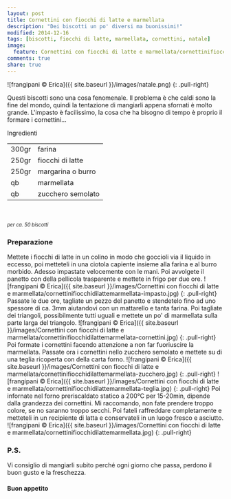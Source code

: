 ```yaml
---
layout: post
title: Cornettini con fiocchi di latte e marmellata
description: "Dei biscotti un po' diversi ma buonissimi!"
modified: 2014-12-16
tags: [biscotti, fiocchi di latte, marmellata, cornettini, natale]
image:
  feature: Cornettini con fiocchi di latte e marmellata/cornettinifiocchidilattemarmellata-header.jpg
comments: true
share: true
---
```


![frangipani © Erica]({{ site.baseurl }}/images/natale.png)
{: .pull-right}

Questi biscotti sono una cosa fenomenale. Il problema è che caldi sono la fine del mondo, quindi la tentazione di mangiarli appena sfornati è molto grande. L'impasto è facilissimo, la cosa che ha bisogno di tempo è proprio il formare i cornettini...


<div class="ingredients">
  <div class="ingredients-title">Ingredienti</div>
  <table>
    <tbody>
      <tr>
        <td>300gr</td>
        <td>farina</td>
      </tr>
      <tr>
        <td>250gr</td>
        <td>fiocchi di latte</td>
      </tr>
      <tr>
        <td>250gr</td>
        <td>margarina o burro</td>
      </tr>
      <tr>
        <td>qb</td>
        <td>marmellata</td>
      </tr>
      <tr>
        <td>qb</td>
        <td>zucchero semolato</td>   
      </tr>
    </tbody>
  </table>
  <br></br>
  <i class="pull-right" style="font-size: 80%;">per ca. 50 biscotti</i>
</div>


<h3>
  <font color="grey">
    <i class="icon-cogs"></i>
  </font> Preparazione
</h3>

Mettete i fiocchi di latte in un colino in modo che goccioli via il liquido in eccesso, poi metteteli in una ciotola capiente insieme alla farina e al burro morbido. Adesso impastate velocemente con le mani. Poi avvolgete il panetto con della pellicola trasparente e mettete in frigo per due ore.
![frangipani © Erica]({{ site.baseurl }}/images/Cornettini con fiocchi di latte e marmellata/cornettinifiocchidilattemarmellata-impasto.jpg)
{: .pull-right}
Passate le due ore, tagliate un pezzo del panetto e stendetelo fino ad uno spessore di ca. 3mm aiutandovi con un mattarello e tanta farina. Poi tagliate dei triangoli, possibilmente tutti uguali e mettete un po' di marmellata sulla parte larga del triangolo.
![frangipani © Erica]({{ site.baseurl }}/images/Cornettini con fiocchi di latte e marmellata/cornettinifiocchidilattemarmellata-cornettini.jpg)
{: .pull-right}
Poi formate i cornettini facendo attenzione a non far fuoriuscire la marmellata. Passate ora i cornettini nello zucchero semolato e mettete su di una teglia ricoperta con della carta forno.
![frangipani © Erica]({{ site.baseurl }}/images/Cornettini con fiocchi di latte e marmellata/cornettinifiocchidilattemarmellata-zucchero.jpg)
{: .pull-right}
![frangipani © Erica]({{ site.baseurl }}/images/Cornettini con fiocchi di latte e marmellata/cornettinifiocchidilattemarmellata-teglia.jpg)
{: .pull-right}
Poi infornate nel forno preriscaldato statico a 200°C per 15-20min, dipende dalla grandezza dei cornettini. Mi raccomando, non fate prendere troppo colore, se no saranno troppo secchi. Poi fateli raffreddare completamente e metteteli in un recipiente di latta e conservateli in un luogo fresco e asciutto. 
![frangipani © Erica]({{ site.baseurl }}/images/Cornettini con fiocchi di latte e marmellata/cornettinifiocchidilattemarmellata.jpg)
{: .pull-right}

<h3>
  <font color="#FFCC00">
    <i class="icon-lightbulb"></i>
  </font> P.S.
</h3>

Vi consiglio di mangiarli subito perché ogni giorno che passa, perdono il buon gusto e la freschezza.

<h4>Buon appetito
  <font color="red">
    <i class="icon-smile"></i>
  </font>
</h4>
